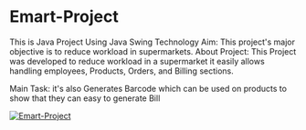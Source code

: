 # Emart-Project
This is Java Project Using Java Swing Technology
Aim: This project's major objective is to reduce workload in
supermarkets.
About Project: This Project was developed to reduce
workload in a supermarket it easily allows handling
employees, Products, Orders, and Billing sections.

Main Task: it's also Generates Barcode which can be used on
products to show that they can easy to generate Bill


[![Emart-Project](https://img.youtube.com/vi/6_GTFkQKcZM&t=74s)](https://www.youtube.com/watch?v=6_GTFkQKcZM&t=74s)
